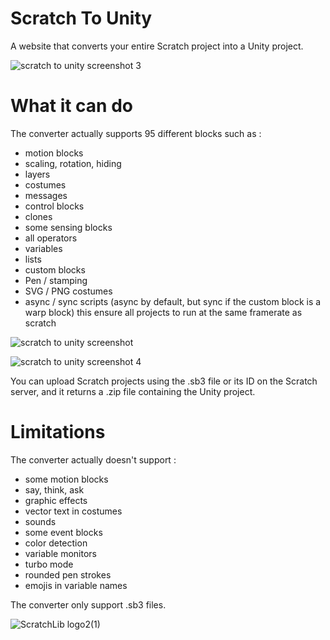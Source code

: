 # Scratch To Unity
 A website that converts your entire Scratch project into a Unity project.

![scratch to unity screenshot 3](https://github.com/Lythox-Supreme/Scratch-To-Unity/assets/139252857/18465ee6-5a37-4511-8208-22656ef86a0a)


# What it can do
The converter actually supports 95 different blocks such as :
 - motion blocks
 - scaling, rotation, hiding
 - layers
 - costumes
 - messages
 - control blocks
 - clones
 - some sensing blocks
 - all operators
 - variables
 - lists
 - custom blocks
 - Pen / stamping
 - SVG / PNG costumes
 - async / sync scripts (async by default, but sync if the custom block is a warp block) this ensure all projects to run at the same framerate as scratch

 ![scratch to unity screenshot](https://github.com/Lythox-Supreme/Scratch-To-Unity/assets/139252857/8f366f35-7bdc-42f0-8269-fda69ec39e68)

 ![scratch to unity screenshot 4](https://github.com/Lythox-Supreme/Scratch-To-Unity/assets/139252857/c67d1823-5e9c-4d85-9415-a86d1aa79712)


You can upload Scratch projects using the .sb3 file or its ID on the Scratch server, and it returns a .zip file containing the Unity project.

# Limitations

The converter actually doesn't support : 
 - some motion blocks
 - say, think, ask
 - graphic effects
 - vector text in costumes
 - sounds
 - some event blocks
 - color detection
 - variable monitors
 - turbo mode
 - rounded pen strokes
 - emojis in variable names

The converter only support .sb3 files.

![ScratchLib logo2(1)](https://github.com/Lythox-Supreme/Scratch-To-Unity/assets/139252857/33da60b3-48bc-44bb-926a-cb2bac74cc62)


